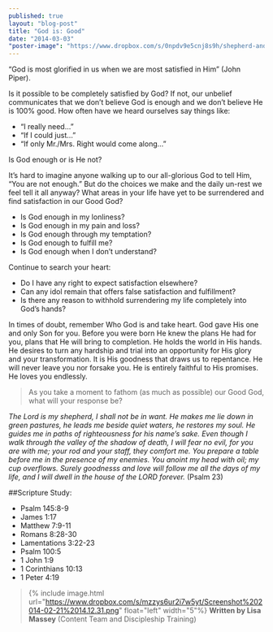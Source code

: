 ```yaml
---
published: true
layout: "blog-post"
title: "God is: Good"
date: "2014-03-03"
"poster-image": "https://www.dropbox.com/s/0npdv9e5cnj8s9h/shepherd-and-sheep.jpg"
---
```


“God is most glorified in us when we are most satisfied in Him” (John Piper).

Is it possible to be completely satisfied by God?  If not, our unbelief communicates that we don’t believe God is enough and we don’t believe He is 100% good.  How often have we heard ourselves say things like:

- “I really need…”
- “If I could just…”
- “If only Mr./Mrs. Right would come along…”

Is God enough or is He not?  

It’s hard to imagine anyone walking up to our all-glorious God to tell Him, “You are not enough.”  But do the choices we make and the daily un-rest we feel tell it all anyway?  What areas in your life have yet to be surrendered and find satisfaction in our Good God?

- Is God enough in my lonliness? 
- Is God enough in my pain and loss? 
- Is God enough through my temptation? 
- Is God enough to fulfill me?
- Is God enough when I don’t understand?

Continue to search your heart:
- Do I have any right to expect satisfaction elsewhere?
- Can any idol remain that offers false satisfaction and fulfillment?
- Is there any reason to withhold surrendering my life completely into God’s hands?

In times of doubt, remember Who God is and take heart.  God gave His one and only Son for you.  Before you were born He knew the plans He had for you, plans that He will bring to completion.  He holds the world in His hands.  He desires to turn any hardship and trial into an opportunity for His glory and your transformation.  It is His goodness that draws us to repentance.  He will never leave you nor forsake you.  He is entirely faithful to His promises.  He loves you endlessly.

>As you take a moment to fathom (as much as possible) our Good God, what will your response be?

*The Lord is my shepherd, I shall not be in want.  He makes me lie down in green pastures, he leads me beside quiet waters, he restores my soul.  He guides me in paths of righteousness for his name’s sake.  Even though I walk through the valley of the shadow of death, I will fear no evil, for you are with me; your rod and your staff, they comfort me.  You prepare a table before me in the presence of my enemies.  You anoint my head with oil; my cup overflows.  Surely goodnesss and love will follow me all the days of my life, and I will dwell in the house of the LORD forever.* (Psalm 23)

##Scripture Study:
- Psalm 145:8-9
- James 1:17
- Matthew 7:9-11
- Romans 8:28-30
- Lamentations 3:22-23
- Psalm 100:5
- 1 John 1:9
- 1 Corinthians 10:13
- 1 Peter 4:19

>{% include image.html url="https://www.dropbox.com/s/mzzys6ur2i7w5yt/Screenshot%202014-02-21%2014.12.31.png" float="left" width="5"%} **Written by Lisa Massey** (Content Team and Discipleship Training)